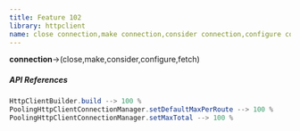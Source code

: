 ```yaml
---
title: Feature 102
library: httpclient
name: close connection,make connection,consider connection,configure connection,fetch connection
---
```


**connection**->(close,make,consider,configure,fetch)

##### API References

```java
HttpClientBuilder.build --> 100 %
PoolingHttpClientConnectionManager.setDefaultMaxPerRoute --> 100 %
PoolingHttpClientConnectionManager.setMaxTotal --> 100 %
```
